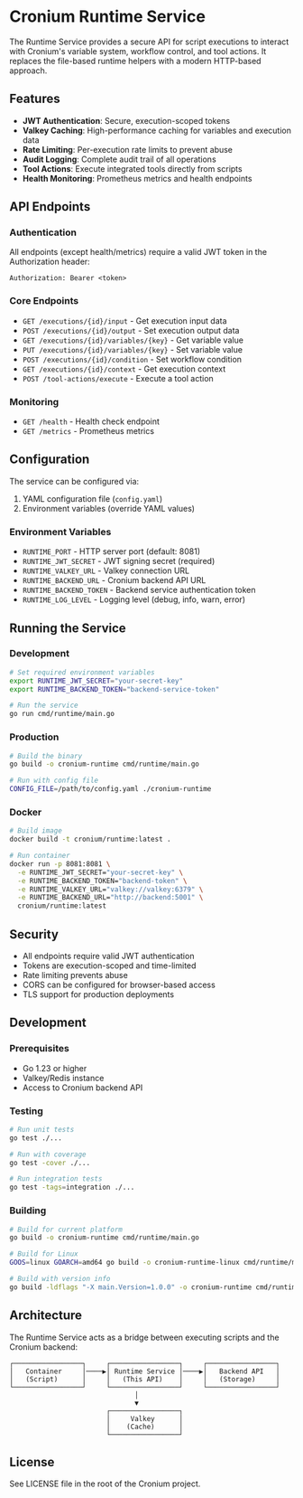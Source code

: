 # Cronium Runtime Service

The Runtime Service provides a secure API for script executions to interact with Cronium's variable system, workflow control, and tool actions. It replaces the file-based runtime helpers with a modern HTTP-based approach.

## Features

- **JWT Authentication**: Secure, execution-scoped tokens
- **Valkey Caching**: High-performance caching for variables and execution data
- **Rate Limiting**: Per-execution rate limits to prevent abuse
- **Audit Logging**: Complete audit trail of all operations
- **Tool Actions**: Execute integrated tools directly from scripts
- **Health Monitoring**: Prometheus metrics and health endpoints

## API Endpoints

### Authentication

All endpoints (except health/metrics) require a valid JWT token in the Authorization header:

```
Authorization: Bearer <token>
```

### Core Endpoints

- `GET /executions/{id}/input` - Get execution input data
- `POST /executions/{id}/output` - Set execution output data
- `GET /executions/{id}/variables/{key}` - Get variable value
- `PUT /executions/{id}/variables/{key}` - Set variable value
- `POST /executions/{id}/condition` - Set workflow condition
- `GET /executions/{id}/context` - Get execution context
- `POST /tool-actions/execute` - Execute a tool action

### Monitoring

- `GET /health` - Health check endpoint
- `GET /metrics` - Prometheus metrics

## Configuration

The service can be configured via:

1. YAML configuration file (`config.yaml`)
2. Environment variables (override YAML values)

### Environment Variables

- `RUNTIME_PORT` - HTTP server port (default: 8081)
- `RUNTIME_JWT_SECRET` - JWT signing secret (required)
- `RUNTIME_VALKEY_URL` - Valkey connection URL
- `RUNTIME_BACKEND_URL` - Cronium backend API URL
- `RUNTIME_BACKEND_TOKEN` - Backend service authentication token
- `RUNTIME_LOG_LEVEL` - Logging level (debug, info, warn, error)

## Running the Service

### Development

```bash
# Set required environment variables
export RUNTIME_JWT_SECRET="your-secret-key"
export RUNTIME_BACKEND_TOKEN="backend-service-token"

# Run the service
go run cmd/runtime/main.go
```

### Production

```bash
# Build the binary
go build -o cronium-runtime cmd/runtime/main.go

# Run with config file
CONFIG_FILE=/path/to/config.yaml ./cronium-runtime
```

### Docker

```bash
# Build image
docker build -t cronium/runtime:latest .

# Run container
docker run -p 8081:8081 \
  -e RUNTIME_JWT_SECRET="your-secret-key" \
  -e RUNTIME_BACKEND_TOKEN="backend-token" \
  -e RUNTIME_VALKEY_URL="valkey://valkey:6379" \
  -e RUNTIME_BACKEND_URL="http://backend:5001" \
  cronium/runtime:latest
```

## Security

- All endpoints require valid JWT authentication
- Tokens are execution-scoped and time-limited
- Rate limiting prevents abuse
- CORS can be configured for browser-based access
- TLS support for production deployments

## Development

### Prerequisites

- Go 1.23 or higher
- Valkey/Redis instance
- Access to Cronium backend API

### Testing

```bash
# Run unit tests
go test ./...

# Run with coverage
go test -cover ./...

# Run integration tests
go test -tags=integration ./...
```

### Building

```bash
# Build for current platform
go build -o cronium-runtime cmd/runtime/main.go

# Build for Linux
GOOS=linux GOARCH=amd64 go build -o cronium-runtime-linux cmd/runtime/main.go

# Build with version info
go build -ldflags "-X main.Version=1.0.0" -o cronium-runtime cmd/runtime/main.go
```

## Architecture

The Runtime Service acts as a bridge between executing scripts and the Cronium backend:

```
┌─────────────────┐     ┌─────────────────┐     ┌─────────────────┐
│   Container     │────▶│ Runtime Service │────▶│   Backend API   │
│   (Script)      │     │   (This API)    │     │   (Storage)     │
└─────────────────┘     └─────────────────┘     └─────────────────┘
                               │
                               ▼
                        ┌─────────────────┐
                        │     Valkey      │
                        │    (Cache)      │
                        └─────────────────┘
```

## License

See LICENSE file in the root of the Cronium project.
